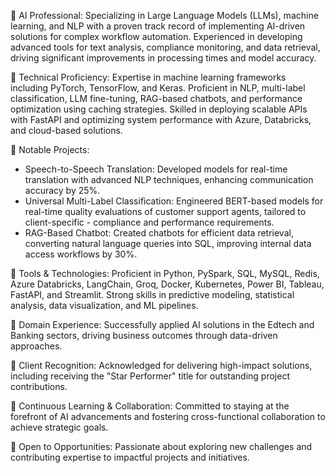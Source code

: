 
🔹 AI Professional: Specializing in Large Language Models (LLMs), machine learning, and NLP with a proven track record of implementing AI-driven solutions for complex workflow automation. Experienced in developing advanced tools for text analysis, compliance monitoring, and data retrieval, driving significant improvements in processing times and model accuracy.

🔹 Technical Proficiency: Expertise in machine learning frameworks including PyTorch, TensorFlow, and Keras. Proficient in NLP, multi-label classification, LLM fine-tuning, RAG-based chatbots, and performance optimization using caching strategies. Skilled in deploying scalable APIs with FastAPI and optimizing system performance with Azure, Databricks, and cloud-based solutions.

🔹 Notable Projects:
- Speech-to-Speech Translation: Developed models for real-time translation with advanced NLP techniques, enhancing communication accuracy by 25%.
- Universal Multi-Label Classification: Engineered BERT-based models for real-time quality evaluations of customer support agents, tailored to client-specific - compliance and performance requirements.
- RAG-Based Chatbot: Created chatbots for efficient data retrieval, converting natural language queries into SQL, improving internal data access workflows by 30%.

🔹 Tools & Technologies: Proficient in Python, PySpark, SQL, MySQL, Redis, Azure Databricks, LangChain, Groq, Docker, Kubernetes, Power BI, Tableau, FastAPI, and Streamlit. Strong skills in predictive modeling, statistical analysis, data visualization, and ML pipelines.

🔹 Domain Experience: Successfully applied AI solutions in the Edtech and Banking sectors, driving business outcomes through data-driven approaches.

🔹 Client Recognition: Acknowledged for delivering high-impact solutions, including receiving the "Star Performer" title for outstanding project contributions.

🔹 Continuous Learning & Collaboration: Committed to staying at the forefront of AI advancements and fostering cross-functional collaboration to achieve strategic goals.

🔹 Open to Opportunities: Passionate about exploring new challenges and contributing expertise to impactful projects and initiatives.
